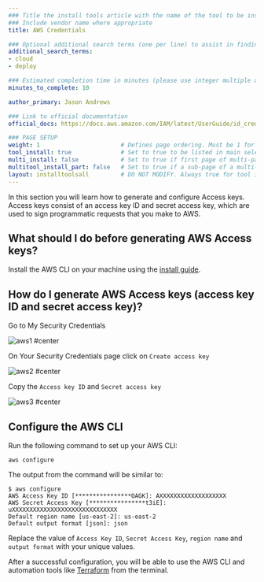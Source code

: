 ```yaml
---
### Title the install tools article with the name of the tool to be installed
### Include vendor name where appropriate
title: AWS Credentials

### Optional additional search terms (one per line) to assist in finding the article
additional_search_terms:
- cloud
- deploy

### Estimated completion time in minutes (please use integer multiple of 5)
minutes_to_complete: 10

author_primary: Jason Andrews

### Link to official documentation
official_docs: https://docs.aws.amazon.com/IAM/latest/UserGuide/id_credentials_access-keys.html

### PAGE SETUP
weight: 1                       # Defines page ordering. Must be 1 for first (or only) page.
tool_install: true              # Set to true to be listed in main selection page, else false
multi_install: false            # Set to true if first page of multi-page article, else false
multitool_install_part: false   # Set to true if a sub-page of a multi-page article, else false
layout: installtoolsall         # DO NOT MODIFY. Always true for tool install articles
---
```


In this section you will learn how to generate and configure Access keys. Access keys consist of an access key ID and secret access key, which are used to sign programmatic requests that you make to AWS.

## What should I do before generating AWS Access keys?

Install the AWS CLI on your machine using the [install guide](/install-guides/aws-cli/).

## How do I generate AWS Access keys (access key ID and secret access key)?

Go to My Security Credentials

![aws1 #center](https://github.com/ArmDeveloperEcosystem/arm-learning-paths/assets/40816837/e1ab1ea2-86a0-404e-be52-629f9f1a9695)

On Your Security Credentials page click on `Create access key`

![aws2 #center](https://github.com/ArmDeveloperEcosystem/arm-learning-paths/assets/40816837/a5d9dcd7-640d-44ee-9bc8-791c10796b13 "Access keys")


Copy the `Access key ID` and `Secret access key`

![aws3 #center](https://github.com/ArmDeveloperEcosystem/arm-learning-paths/assets/40816837/699c3643-f979-4548-81f9-4300828b6a06 "Copy keys")


## Configure the AWS CLI

Run the following command to set up your AWS CLI:

```console
aws configure
```
The output from the command will be similar to:

```output
$ aws configure
AWS Access Key ID [****************OAGK]: AXXXXXXXXXXXXXXXXXXX
AWS Secret Access Key [****************t3iE]: uXXXXXXXXXXXXXXXXXXXXXXXXXXXXXX
Default region name [us-east-2]: us-east-2
Default output format [json]: json
```

Replace the value of `Access Key ID`, `Secret Access Key`, `region name` and `output format` with your unique values.

After a successful configuration, you will be able to use the AWS CLI and automation tools like [Terraform](/install-guides/terraform/) from the terminal.
